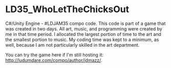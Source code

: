 # LD35_WhoLetTheChicksOut

C#/Unity Engine - #LDJAM35 compo code. This code is part of a game that was created in two days. All art, music, and programming were created by me in that time period. I allocated the largest portion of time to the art and the smallest portion to music. My coding time was kept to a minimum, as well, because I am not particularly skilled in the art department.

You can try the game here if I'm still hosting it: http://ludumdare.com/compo/author/jdmazz/.
